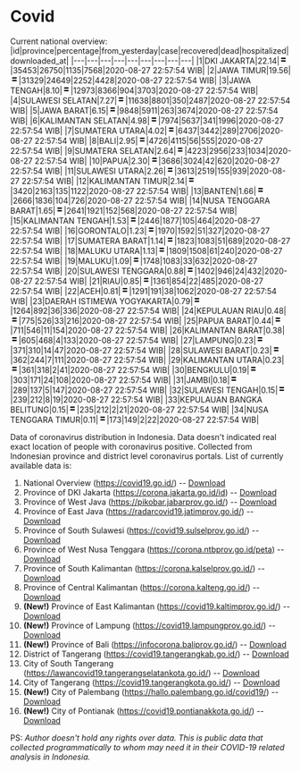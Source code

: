# Covid
Current national overview:
|id|province|percentage|from_yesterday|case|recovered|dead|hospitalized|downloaded_at|
|---|---|---|---|---|---|---|---|---|
|1|DKI JAKARTA|22.14|![equal](https://github.com/ariefrachmannn/covid/raw/master/img/rsz_equal.png)|35453|26750|1135|7568|2020-08-27 22:57:54 WIB|
|2|JAWA TIMUR|19.56|![equal](https://github.com/ariefrachmannn/covid/raw/master/img/rsz_equal.png)|31329|24649|2252|4428|2020-08-27 22:57:54 WIB|
|3|JAWA TENGAH|8.10|![equal](https://github.com/ariefrachmannn/covid/raw/master/img/rsz_equal.png)|12973|8366|904|3703|2020-08-27 22:57:54 WIB|
|4|SULAWESI SELATAN|7.27|![equal](https://github.com/ariefrachmannn/covid/raw/master/img/rsz_equal.png)|11638|8801|350|2487|2020-08-27 22:57:54 WIB|
|5|JAWA BARAT|6.15|![equal](https://github.com/ariefrachmannn/covid/raw/master/img/rsz_equal.png)|9848|5911|263|3674|2020-08-27 22:57:54 WIB|
|6|KALIMANTAN SELATAN|4.98|![equal](https://github.com/ariefrachmannn/covid/raw/master/img/rsz_equal.png)|7974|5637|341|1996|2020-08-27 22:57:54 WIB|
|7|SUMATERA UTARA|4.02|![equal](https://github.com/ariefrachmannn/covid/raw/master/img/rsz_equal.png)|6437|3442|289|2706|2020-08-27 22:57:54 WIB|
|8|BALI|2.95|![equal](https://github.com/ariefrachmannn/covid/raw/master/img/rsz_equal.png)|4726|4115|56|555|2020-08-27 22:57:54 WIB|
|9|SUMATERA SELATAN|2.64|![equal](https://github.com/ariefrachmannn/covid/raw/master/img/rsz_equal.png)|4223|2956|233|1034|2020-08-27 22:57:54 WIB|
|10|PAPUA|2.30|![equal](https://github.com/ariefrachmannn/covid/raw/master/img/rsz_equal.png)|3686|3024|42|620|2020-08-27 22:57:54 WIB|
|11|SULAWESI UTARA|2.26|![equal](https://github.com/ariefrachmannn/covid/raw/master/img/rsz_equal.png)|3613|2519|155|939|2020-08-27 22:57:54 WIB|
|12|KALIMANTAN TIMUR|2.14|![equal](https://github.com/ariefrachmannn/covid/raw/master/img/rsz_equal.png)|3420|2163|135|1122|2020-08-27 22:57:54 WIB|
|13|BANTEN|1.66|![equal](https://github.com/ariefrachmannn/covid/raw/master/img/rsz_equal.png)|2666|1836|104|726|2020-08-27 22:57:54 WIB|
|14|NUSA TENGGARA BARAT|1.65|![equal](https://github.com/ariefrachmannn/covid/raw/master/img/rsz_equal.png)|2641|1921|152|568|2020-08-27 22:57:54 WIB|
|15|KALIMANTAN TENGAH|1.53|![equal](https://github.com/ariefrachmannn/covid/raw/master/img/rsz_equal.png)|2446|1877|105|464|2020-08-27 22:57:54 WIB|
|16|GORONTALO|1.23|![equal](https://github.com/ariefrachmannn/covid/raw/master/img/rsz_equal.png)|1970|1592|51|327|2020-08-27 22:57:54 WIB|
|17|SUMATERA BARAT|1.14|![equal](https://github.com/ariefrachmannn/covid/raw/master/img/rsz_equal.png)|1823|1083|51|689|2020-08-27 22:57:54 WIB|
|18|MALUKU UTARA|1.13|![equal](https://github.com/ariefrachmannn/covid/raw/master/img/rsz_equal.png)|1809|1508|61|240|2020-08-27 22:57:54 WIB|
|19|MALUKU|1.09|![equal](https://github.com/ariefrachmannn/covid/raw/master/img/rsz_equal.png)|1748|1083|33|632|2020-08-27 22:57:54 WIB|
|20|SULAWESI TENGGARA|0.88|![equal](https://github.com/ariefrachmannn/covid/raw/master/img/rsz_equal.png)|1402|946|24|432|2020-08-27 22:57:54 WIB|
|21|RIAU|0.85|![equal](https://github.com/ariefrachmannn/covid/raw/master/img/rsz_equal.png)|1361|854|22|485|2020-08-27 22:57:54 WIB|
|22|ACEH|0.81|![equal](https://github.com/ariefrachmannn/covid/raw/master/img/rsz_equal.png)|1291|191|38|1062|2020-08-27 22:57:54 WIB|
|23|DAERAH ISTIMEWA YOGYAKARTA|0.79|![equal](https://github.com/ariefrachmannn/covid/raw/master/img/rsz_equal.png)|1264|892|36|336|2020-08-27 22:57:54 WIB|
|24|KEPULAUAN RIAU|0.48|![equal](https://github.com/ariefrachmannn/covid/raw/master/img/rsz_equal.png)|775|526|33|216|2020-08-27 22:57:54 WIB|
|25|PAPUA BARAT|0.44|![equal](https://github.com/ariefrachmannn/covid/raw/master/img/rsz_equal.png)|711|546|11|154|2020-08-27 22:57:54 WIB|
|26|KALIMANTAN BARAT|0.38|![equal](https://github.com/ariefrachmannn/covid/raw/master/img/rsz_equal.png)|605|468|4|133|2020-08-27 22:57:54 WIB|
|27|LAMPUNG|0.23|![equal](https://github.com/ariefrachmannn/covid/raw/master/img/rsz_equal.png)|371|310|14|47|2020-08-27 22:57:54 WIB|
|28|SULAWESI BARAT|0.23|![equal](https://github.com/ariefrachmannn/covid/raw/master/img/rsz_equal.png)|362|244|7|111|2020-08-27 22:57:54 WIB|
|29|KALIMANTAN UTARA|0.23|![equal](https://github.com/ariefrachmannn/covid/raw/master/img/rsz_equal.png)|361|318|2|41|2020-08-27 22:57:54 WIB|
|30|BENGKULU|0.19|![equal](https://github.com/ariefrachmannn/covid/raw/master/img/rsz_equal.png)|303|171|24|108|2020-08-27 22:57:54 WIB|
|31|JAMBI|0.18|![equal](https://github.com/ariefrachmannn/covid/raw/master/img/rsz_equal.png)|289|137|5|147|2020-08-27 22:57:54 WIB|
|32|SULAWESI TENGAH|0.15|![equal](https://github.com/ariefrachmannn/covid/raw/master/img/rsz_equal.png)|239|212|8|19|2020-08-27 22:57:54 WIB|
|33|KEPULAUAN BANGKA BELITUNG|0.15|![equal](https://github.com/ariefrachmannn/covid/raw/master/img/rsz_equal.png)|235|212|2|21|2020-08-27 22:57:54 WIB|
|34|NUSA TENGGARA TIMUR|0.11|![equal](https://github.com/ariefrachmannn/covid/raw/master/img/rsz_equal.png)|173|149|2|22|2020-08-27 22:57:54 WIB|

Data of coronavirus distribution in Indonesia. Data doesn't indicated real exact location of people with coronavirus positive. Collected from Indonesian province and district level coronavirus portals. List of currently available data is:
1. National Overview (https://covid19.go.id/) -- [Download](https://www.dropbox.com/s/66ly270fw4y76fx/covid_nasional.csv?dl=0)
2. Province of DKI Jakarta (https://corona.jakarta.go.id/id) -- [Download](https://riwayat-file-covid-19-dki-jakarta-jakartagis.hub.arcgis.com/)
3. Province of West Java (https://pikobar.jabarprov.go.id/) -- [Download](https://www.dropbox.com/s/alg0zp60fylq6cn/covid_jabar.csv?dl=0)
4. Province of East Java (https://radarcovid19.jatimprov.go.id/) -- [Download](https://www.dropbox.com/sh/e7vtgcnl4ckbvr4/AADo9UMRDZvrhHn66qTHZOvNa?dl=0)
5. Province of South Sulawesi (https://covid19.sulselprov.go.id/) -- [Download](https://www.dropbox.com/s/z5ek23lwcztj7z7/covid_sulsel.csv?dl=0)
6. Province of West Nusa Tenggara (https://corona.ntbprov.go.id/peta) -- [Download](https://www.dropbox.com/s/4p2k93n42xx0c00/covid_ntb.csv?dl=0)
7. Province of South Kalimantan (https://corona.kalselprov.go.id/) -- [Download](https://www.dropbox.com/sh/7aa2kvz8lb04pzz/AADH1Oj5oFMw2mp-D3JStPRsa?dl=0)
8. Province of Central Kalimantan (https://corona.kalteng.go.id/) -- [Download](https://www.dropbox.com/s/9q01v5r3ys2ozk4/covid_kalteng.csv?dl=0)
9. **(New!)** Province of East Kalimantan (https://covid19.kaltimprov.go.id/) -- [Download](https://www.dropbox.com/sh/qhpxj532nm80goa/AAB6ek_fp1__ieTR0TFQpfIga?dl=0)
10. **(New!)** Province of Lampung (https://covid19.lampungprov.go.id/) -- [Download](https://www.dropbox.com/s/ecuew6oa9kzwqwx/covid_lampung.csv?dl=0)
11. **(New!)** Province of Bali (https://infocorona.baliprov.go.id/) -- [Download](https://www.dropbox.com/sh/iceiwun4ufttmiu/AAC7dSRMpfTjPI1Lfzw-LeCUa?dl=0)
12. District of Tangerang (https://covid19.tangerangkab.go.id/) -- [Download](https://www.dropbox.com/sh/yxovyy6sy5bnz4p/AACZzVHinisKmz8oQWyQJ3nua?dl=0)
13. City of South Tangerang (https://lawancovid19.tangerangselatankota.go.id/) -- [Download](https://www.dropbox.com/s/zlvxo4ivswdzmle/covid_tangsel.csv?dl=0)
14. City of Tangerang (https://covid19.tangerangkota.go.id/) -- [Download](https://www.dropbox.com/s/e53224kvdrpjzy0/covid_tangkot.csv?dl=0)
15. **(New!)** City of Palembang (https://hallo.palembang.go.id/covid19/) -- [Download](https://www.dropbox.com/sh/oj17bhwhlpjht9e/AABZEG-OiaSaFvikATDx6coEa?dl=0)
16. **(New!)** City of Pontianak (https://covid19.pontianakkota.go.id/) -- [Download](https://www.dropbox.com/sh/66if3y4ly51j4sh/AADQ-zwLGa7Kz4ZzJgDw2-3na?dl=0)

PS: *Author doesn't hold any rights over data. This is public data that collected programmatically to whom may need it in their COVID-19 related analysis in Indonesia.*
